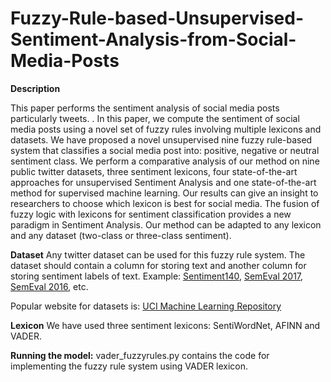 # Fuzzy-Rule-based-Unsupervised-Sentiment-Analysis-from-Social-Media-Posts

**Description**

This paper performs the sentiment analysis of social media posts particularly tweets. . In this paper, we compute the sentiment of social media posts using a novel set of fuzzy rules involving multiple lexicons and datasets. We have proposed a novel unsupervised nine fuzzy rule-based system that classifies a social media post into: positive, negative or neutral sentiment class. We perform a comparative analysis of our method on nine public twitter datasets, three sentiment lexicons, four state-of-the-art approaches for unsupervised Sentiment Analysis and one state-of-the-art method for supervised machine learning. Our results can give an insight to researchers to choose which lexicon is best for social media. The fusion of fuzzy logic with lexicons for sentiment classification provides a new paradigm in Sentiment Analysis. Our method can be adapted to any lexicon and any dataset (two-class or three-class sentiment). 

**Dataset**
Any twitter dataset can be used for this fuzzy rule system. The dataset should contain a column for storing text and another column for storing sentiment labels of text. Example: [Sentiment140](http://help.sentiment140.com/for-students), [SemEval 2017](http://alt.qcri.org/semeval2017/task4/), [SemEval 2016](http://alt.qcri.org/semeval2016/task4/), etc. 

Popular website for datasets is: [UCI Machine Learning Repository](http://archive.ics.uci.edu/ml/datasets.php?format=&task=cla&att=&area=&numAtt=&numIns=greater1000&type=&sort=nameUp&view=table)


**Lexicon**
We have used three sentiment lexicons: SentiWordNet, AFINN and VADER.

**Running the model:**
vader_fuzzyrules.py contains the code for implementing the fuzzy rule system using VADER lexicon.
